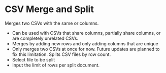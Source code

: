 # CSV Merge and Split
Merges two CSVs with the same or columns.
 - Can be used with CSVs that share columns, partially share columns, or are completely unrelated CSVs.
 - Merges by adding new rows and only adding columns that are unique
 - Only merges two CSVs at once for now. Future updates are planned to fix this limitation.
Splits CSV files by row count.
 - Select file to be split
 - Input the limit of rows per split document.

